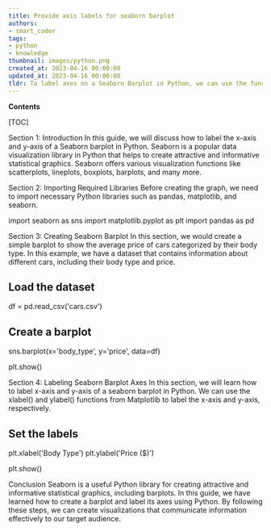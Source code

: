 ```yaml
---
title: Provide axis labels for seaborn barplot
authors:
- smart_coder
tags:
- python
- knowledge
thumbnail: images/python.png
created_at: 2023-04-16 00:00:00
updated_at: 2023-04-16 00:00:00
tldr: To label axes on a Seaborn Barplot in Python, we can use the functions `set\_xlabel()` and `set\_ylabel()` from matplotlib.
---
```


**Contents**

[TOC]

Section 1: Introduction
In this guide, we will discuss how to label the x-axis and y-axis of a Seaborn barplot in Python. Seaborn is a popular data visualization library in Python that helps to create attractive and informative statistical graphics. Seaborn offers various visualization functions like scatterplots, lineplots, boxplots, barplots, and many more.

Section 2: Importing Required Libraries
Before creating the graph, we need to import necessary Python libraries such as pandas, matplotlib, and seaborn. 

import seaborn as sns
import matplotlib.pyplot as plt
import pandas as pd


Section 3: Creating Seaborn Barplot
In this section, we would create a simple barplot to show the average price of cars categorized by their body type. In this example, we have a dataset that contains information about different cars, including their body type and price.

## Load the dataset
df = pd.read_csv('cars.csv')

## Create a barplot
sns.barplot(x='body_type', y='price', data=df)

plt.show()

Section 4: Labeling Seaborn Barplot Axes
In this section, we will learn how to label x-axis and y-axis of a seaborn barplot in Python. We can use the xlabel() and ylabel() functions from Matplotlib to label the x-axis and y-axis, respectively.

## Set the labels
plt.xlabel('Body Type')
plt.ylabel('Price ($)')

plt.show()

Conclusion
Seaborn is a useful Python library for creating attractive and informative statistical graphics, including barplots. In this guide, we have learned how to create a barplot and label its axes using Python. By following these steps, we can create visualizations that communicate information effectively to our target audience.
